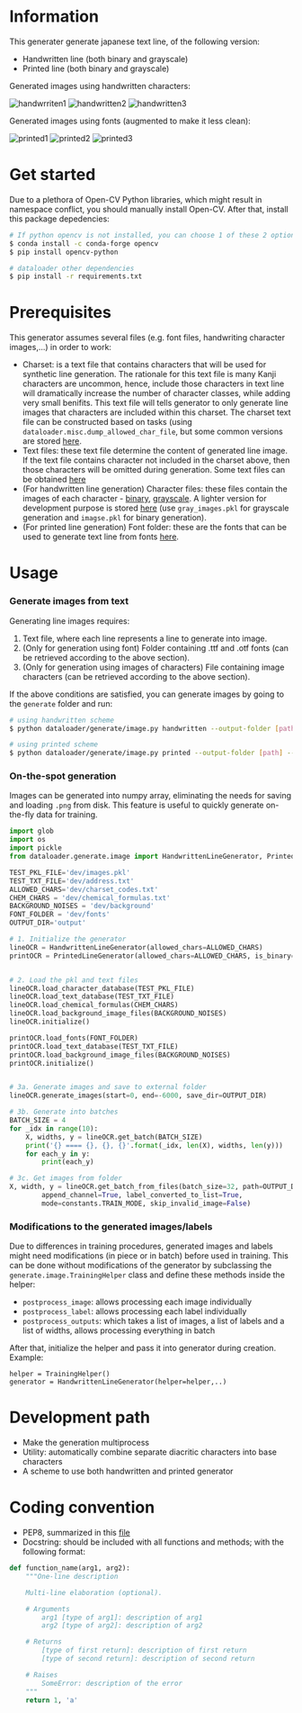 # Information
This generater generate japanese text line, of the following version:
- Handwritten line (both binary and grayscale)
- Printed line (both binary and grayscale)

Generated images using handwritten characters:

![handwrriten1](docs/handwritten1.png)
![handwritten2](docs/handwritten2.png)
![handwritten3](docs/handwritten3.png)

Generated images using fonts (augmented to make it less clean):

![printed1](docs/printed1.png)
![printed2](docs/printed2.png)
![printed3](docs/printed3.png)

# Get started

Due to a plethora of Open-CV Python libraries, which might result in namespace conflict, you should manually install Open-CV. After that, install this package depedencies:

```bash
# If python opencv is not installed, you can choose 1 of these 2 options
$ conda install -c conda-forge opencv
$ pip install opencv-python

# dataloader other dependencies
$ pip install -r requirements.txt
```

# Prerequisites
This generator assumes several files (e.g. font files, handwriting character images,...) in order to work:

- Charset: is a text file that contains characters that will be used for synthetic line generation. The rationale for this text file is many Kanji characters are uncommon, hence, include those characters in text line will dramatically increase the number of character classes, while adding very small benifits. This text file will tells generator to only generate line images that characters are included within this charset. The charset text file can be constructed based on tasks (using `dataloader.misc.dump_allowed_char_file`, but some common versions are stored [here](https://drive.google.com/open?id=1OO54wMy9e18reXur9qJpARopbTP__qHT).
- Text files: these text file determine the content of generated line image. If the text file contains character not included in the charset above, then those characters will be omitted during generation. Some text files can be obtained [here](https://drive.google.com/open?id=1b9-YiJB27wVshEww4znGGKGjPtpLBLNq)
- (For handwritten line generation) Character files: these files contain the images of each character - [binary](https://drive.google.com/open?id=1MmIn0Zoj3ucv-6LnVQcxVu-jQpyZDayo), [grayscale](https://drive.google.com/open?id=1quJ1pZyR8xxhxDZERCTysUHI63JdXXbY). A lighter version for development purpose is stored [here](https://drive.google.com/open?id=1GdyLtZXQ9fz91xerT1Np7rcFaJkEjGcO) (use `gray_images.pkl` for grayscale generation and `imagse.pkl` for binary generation).
- (For printed line generation) Font folder: these are the fonts that can be used to generate text line from fonts [here](https://drive.google.com/open?id=17wQLvs6w1xmEhmS255ylc8NNK-vZavQG).


# Usage


### Generate images from text

Generating line images requires:

1. Text file, where each line represents a line to generate into image.
2. (Only for generation using font) Folder containing .ttf and .otf fonts (can be retrieved according to the above section).
3. (Only for generation using images of characters) File containing image characters (can be retrieved according to the above section).

If the above conditions are satisfied, you can generate images by going to the `generate` folder and run:

```bash
# using handwritten scheme
$ python dataloader/generate/image.py handwritten --output-folder [path] --corpus [path.txt] --chars [path.pkl or /path/*.pkl]

# using printed scheme
$ python dataloader/generate/image.py printed --output-folder [path] --corpus [path.txt] --fonts [path]
```


### On-the-spot generation

Images can be generated into numpy array, eliminating the needs for saving and loading `.png` from disk. This feature is useful to quickly generate on-the-fly data for training.

```python
import glob
import os
import pickle
from dataloader.generate.image import HandwrittenLineGenerator, PrintedLineGenerator

TEST_PKL_FILE='dev/images.pkl'
TEST_TXT_FILE='dev/address.txt'
ALLOWED_CHARS='dev/charset_codes.txt'
CHEM_CHARS = 'dev/chemical_formulas.txt'
BACKGROUND_NOISES = 'dev/background'
FONT_FOLDER = 'dev/fonts'
OUTPUT_DIR='output'

# 1. Initialize the generator
lineOCR = HandwrittenLineGenerator(allowed_chars=ALLOWED_CHARS)
printOCR = PrintedLineGenerator(allowed_chars=ALLOWED_CHARS, is_binary=False)


# 2. Load the pkl and text files
lineOCR.load_character_database(TEST_PKL_FILE)
lineOCR.load_text_database(TEST_TXT_FILE)
lineOCR.load_chemical_formulas(CHEM_CHARS)
lineOCR.load_background_image_files(BACKGROUND_NOISES)
lineOCR.initialize()

printOCR.load_fonts(FONT_FOLDER)
printOCR.load_text_database(TEST_TXT_FILE)
printOCR.load_background_image_files(BACKGROUND_NOISES)
printOCR.initialize()


# 3a. Generate images and save to external folder
lineOCR.generate_images(start=0, end=-6000, save_dir=OUTPUT_DIR)

# 3b. Generate into batches
BATCH_SIZE = 4
for _idx in range(10):
    X, widths, y = lineOCR.get_batch(BATCH_SIZE)
    print('{} ==== {}, {}, {}'.format(_idx, len(X), widths, len(y)))
    for each_y in y:
        print(each_y)

# 3c. Get images from folder
X, width, y = lineOCR.get_batch_from_files(batch_size=32, path=OUTPUT_DIR,
        append_channel=True, label_converted_to_list=True,
        mode=constants.TRAIN_MODE, skip_invalid_image=False)
```

### Modifications to the generated images/labels

Due to differences in training procedures, generated images and labels might need modifications (in piece or in batch) before used in training. This can be done without modifications of the generator by subclassing the `generate.image.TrainingHelper` class and define these methods inside the helper:
- `postprocess_image`: allows processing each image individually
- `postprocess_label`: allows processing each label individually
- `postprocess_outputs`: which takes a list of images, a list of labels and a list of widths, allows processing everything in batch

After that, initialize the helper and pass it into generator during creation. Example:

```
helper = TrainingHelper()
generator = HandwrittenLineGenerator(helper=helper,..)
```

# Development path
- Make the generation multiprocess
- Utility: automatically combine separate diacritic characters into base characters
- A scheme to use both handwritten and printed generator

# Coding convention
- PEP8, summarized in this [file](https://drive.google.com/file/d/1kizy-UTHJ9qbrBmbPFE_xCqYHW_7p8qU/view)
- Docstring: should be included with all functions and methods; with the following format:
```python
def function_name(arg1, arg2):
    """One-line description

    Multi-line elaboration (optional).

    # Arguments
        arg1 [type of arg1]: description of arg1
        arg2 [type of arg2]: description of arg2

    # Returns
        [type of first return]: description of first return
        [type of second return]: description of second return

    # Raises
        SomeError: description of the error
    """
    return 1, 'a'
```